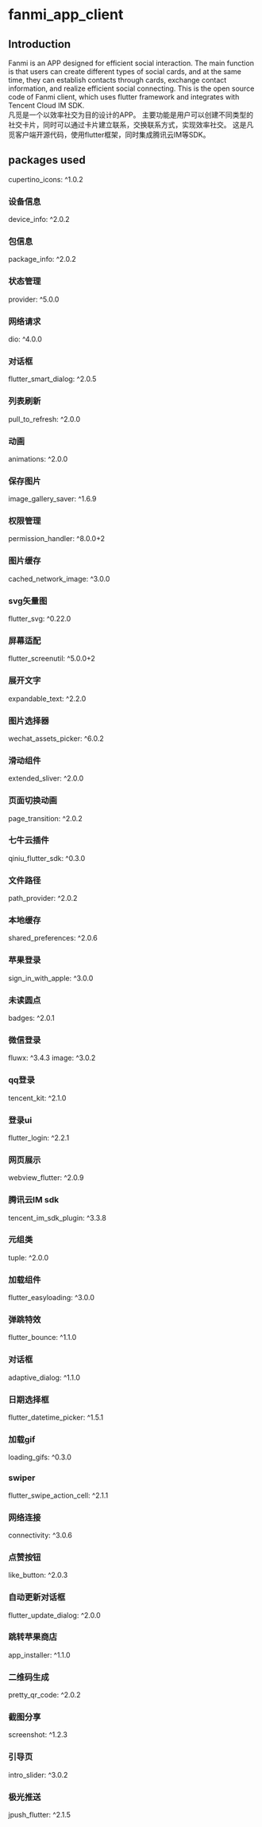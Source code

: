 # fanmi_app_client

## Introduction

Fanmi is an APP designed for efficient social interaction.
The main function is that users can create different types of social cards, and at the same time, they can establish contacts through cards, exchange contact information, and realize efficient social connecting.
This is the open source code of Fanmi client, which uses flutter framework and integrates with Tencent Cloud IM SDK.    
凡觅是一个以效率社交为目的设计的APP。
主要功能是用户可以创建不同类型的社交卡片，同时可以通过卡片建立联系，交换联系方式，实现效率社交。
这是凡觅客户端开源代码，使用flutter框架，同时集成腾讯云IM等SDK。

## packages used

cupertino_icons: ^1.0.2
### 设备信息
device_info: ^2.0.2
### 包信息
package_info: ^2.0.2
### 状态管理
provider: ^5.0.0
### 网络请求
dio: ^4.0.0
### 对话框
flutter_smart_dialog: ^2.0.5
### 列表刷新
pull_to_refresh: ^2.0.0
### 动画
animations: ^2.0.0
### 保存图片
image_gallery_saver: ^1.6.9
### 权限管理
permission_handler: ^8.0.0+2
### 图片缓存
cached_network_image: ^3.0.0
### svg矢量图
flutter_svg: ^0.22.0
### 屏幕适配
flutter_screenutil: ^5.0.0+2
### 展开文字
expandable_text: ^2.2.0
### 图片选择器
wechat_assets_picker: ^6.0.2
### 滑动组件
extended_sliver: ^2.0.0
### 页面切换动画
page_transition: ^2.0.2
### 七牛云插件
qiniu_flutter_sdk: ^0.3.0
### 文件路径
path_provider: ^2.0.2
### 本地缓存
shared_preferences: ^2.0.6
### 苹果登录
sign_in_with_apple: ^3.0.0
### 未读圆点
badges: ^2.0.1
### 微信登录
fluwx: ^3.4.3
image: ^3.0.2
### qq登录
tencent_kit: ^2.1.0
### 登录ui
flutter_login: ^2.2.1
### 网页展示
webview_flutter: ^2.0.9
### 腾讯云IM sdk
tencent_im_sdk_plugin: ^3.3.8
### 元组类
tuple: ^2.0.0
### 加载组件
flutter_easyloading: ^3.0.0
### 弹跳特效
flutter_bounce: ^1.1.0
### 对话框
adaptive_dialog: ^1.1.0
### 日期选择框
flutter_datetime_picker: ^1.5.1
### 加载gif
loading_gifs: ^0.3.0
### swiper
flutter_swipe_action_cell: ^2.1.1
### 网络连接
connectivity: ^3.0.6
### 点赞按钮
like_button: ^2.0.3
### 自动更新对话框
flutter_update_dialog: ^2.0.0
### 跳转苹果商店
app_installer: ^1.1.0
### 二维码生成
pretty_qr_code: ^2.0.2
### 截图分享
screenshot: ^1.2.3
### 引导页
intro_slider: ^3.0.2
### 极光推送
jpush_flutter: ^2.1.5






